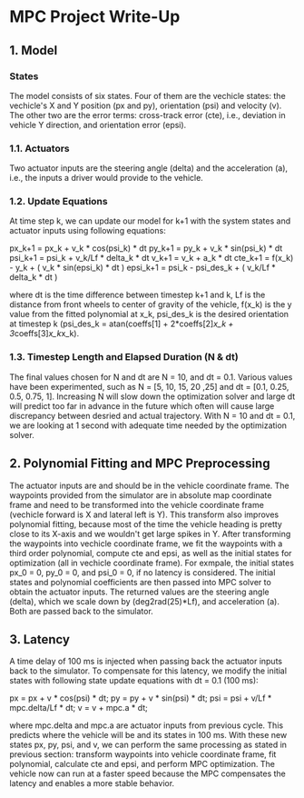 # MPC Project Write-Up

## 1. Model
### States
The model consists of six states. Four of them are the vechicle states: the vechicle's X and Y position (px and py), orientation (psi) and velocity (v). The other two are the error terms: cross-track error (cte), i.e., deviation in vehicle Y direction, and orientation error (epsi). 

### 1.1. Actuators
Two actuator inputs are the steering angle (delta) and the acceleration (a), i.e., the inputs a driver would provide to the vehicle.

### 1.2. Update Equations 
At time step k, we can update our model for k+1 with the system states and actuator inputs using following equations:

  px_k+1 =  px_k + v_k * cos(psi_k) * dt
  py_k+1 =  py_k + v_k * sin(psi_k) * dt
 psi_k+1 = psi_k + v_k/Lf * delta_k * dt
   v_k+1 =   v_k + a_k * dt
 cte_k+1 = f(x_k) - y_k + ( v_k * sin(epsi_k) * dt )
epsi_k+1 = psi_k - psi_des_k + ( v_k/Lf * delta_k * dt )

where dt is the time difference between timestep k+1 and k, Lf is the distance from front wheels to center of gravity of the vehicle, f(x_k) is the y value from the fitted polynomial at x_k, psi_des_k is the desired orientation at timestep k (psi_des_k = atan(coeffs[1] + 2*coeffs[2]*x_k + 3*coeffs[3]*x_k*x_k).

### 1.3. Timestep Length and Elapsed Duration (N & dt)
The final values chosen for N and dt are N = 10, and dt = 0.1. Various values have been experimented, such as N = [5, 10, 15, 20 ,25] and dt = [0.1, 0.25, 0.5, 0.75, 1]. Increasing N will slow down the optimization solver and large dt will predict too far in advance in the future which often will cause large discrepancy between desried and actual trajectory. With N = 10 and dt = 0.1, we are looking at 1 second with adequate time needed by the optimization solver. 

## 2. Polynomial Fitting and MPC Preprocessing
The actuator inputs are and should be in the vehicle coordinate frame. The waypoints provided from the simulator are in absolute map coordinate frame and need to be transformed into the vehicle coordinate frame (vechicle forward is X and lateral left is Y). This transform also improves polynomial fitting, because most of the time the vehicle heading is pretty close to its X-axis and we wouldn't get large spikes in Y. After transforming the waypoints into vechicle coordinate frame, we fit the waypoints with a third order polynomial, compute cte and epsi, as well as the initial states for optimization (all in vechicle coordinate frame). For exmpale, the initial states px_0 = 0, py_0 = 0, and psi_0 = 0, if no latency is considered. The initial states and polynomial coefficients are then passed into MPC solver to obtain the actuator inputs. The returned values are the steering angle (delta), which we scale down by (deg2rad(25)*Lf), and acceleration (a). Both are passed back to the simulator.

## 3. Latency
A time delay of 100 ms is injected when passing back the actuator inputs back to the simulator. To compensate for this latency, we modify the initial states with following state update equations with dt = 0.1 (100 ms): 

px  = px + v * cos(psi) * dt;
py  = py + v * sin(psi) * dt;
psi = psi + v/Lf * mpc.delta/Lf * dt;
v   = v + mpc.a * dt;

where mpc.delta and mpc.a are actuator inputs from previous cycle. This predicts where the vehicle will be and its states in 100 ms. With these new states px, py, psi, and v, we can perform the same processing as stated in previous section: transform waypoints into vehicle coordinate frame, fit polynomial, calculate cte and epsi, and perform MPC optimization. The vehicle now can run at a faster speed because the MPC compensates the latency and enables a more stable behavior.

